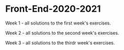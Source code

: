 # Front-End-2020-2021

Week 1 - all solutions to the first week's exercises.


Week 2 - all solutions to the second week's exercises.


Week 3 - all solutions to the thirdr week's exercises.

